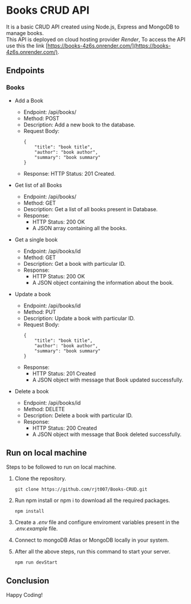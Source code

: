 # Books CRUD API
It is a basic CRUD API created using Node.js, Express and MongoDB to manage books.  
This API is deployed on cloud hosting provider *Render*, To access the API use this the link [https://books-4z6s.onrender.com/](https://books-4z6s.onrender.com/).
## Endpoints
### Books

- Add a Book
    - Endpoint: /api/books/
    - Method: POST
    - Description: Add a new book to the database.
    - Request Body:
        ```
        {
            "title": "book title",
            "author": "book author",
            "summary": "book summary"
        }
        ```
    - Response:
        HTTP Status: 201 Created.

- Get list of all Books
    - Endpoint: /api/books/
    - Method: GET
    - Description: Get a list of all books present in Database.
    - Response:
        - HTTP Status: 200 OK
        - A JSON array containing all the books.

- Get a single book
    - Endpoint: /api/books/id
    - Method: GET
    - Description: Get a book with particular ID.
    - Response:
        - HTTP Status: 200 OK
        - A JSON object containing the information about the book.

- Update a book
    - Endpoint: /api/books/id
    - Method: PUT
    - Description: Update a book with particular ID.
    - Request Body:
        ```
        {
            "title": "book title",
            "author": "book author",
            "summary": "book summary"
        }
        ```
    - Response:
        - HTTP Status: 201 Created
        - A JSON object with message that Book updated successfully.
    
- Delete a book
    - Endpoint: /api/books/id
    - Method: DELETE
    - Description: Delete a book with particular ID.
    - Response:
        - HTTP Status: 200 Created
        - A JSON object with message that Book deleted successfully.

## Run on local machine
Steps to be followed to run on local machine.

1. Clone the repository.
    ```
    git clone https://github.com/rjt007/Books-CRUD.git
    ```
2. Run npm install or npm i to download all the required packages.
    ```
    npm install
    ```
3. Create a *.env* file and configure enviroment variables present in the *.env.example* file.

4. Connect to mongoDB Atlas or MongoDB locally in your system.

5. After all the above steps, run this command to start your server.
    ```
    npm run devStart
    ```
## Conclusion
Happy Coding!